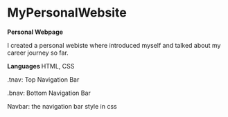 # MyPersonalWebsite
<b> Personal Webpage </b>

I created a personal webiste where introduced myself and talked about my career journey so far. 

<b> Languages </b> 
HTML, CSS 

.tnav: Top Navigation Bar 

.bnav: Bottom Navigation Bar 

Navbar: the navigation bar style in css

